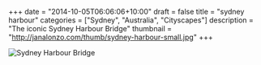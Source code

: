 +++
date = "2014-10-05T06:06:06+10:00"
draft = false
title = "sydney harbour"
categories = ["Sydney", "Australia", "Cityscapes"]
description = "The iconic Sydney Harbour Bridge"
thumbnail = "http://janalonzo.com/thumb/sydney-harbour-small.jpg"
+++

<img sizes="(max-width: 30em) 100%, (max-width: 50em) 50%,
            calc(33% - 100px)"
     srcset="/thumb/sydney-harbour.jpg 3200w,
             /thumb/sydney-harbour-large.jpg 2560w,
             /thumb/sydney-harbour-medium.jpg 2048w,
             /thumb/sydney-harbour-small.jpg 1024w,
             /thumb/sydney-harbour-xsmall.jpg 640w"
     src="/thumb/sydney-harbour-small.jpg"
     class="caption__media"
     alt="Sydney Harbour Bridge"/>

